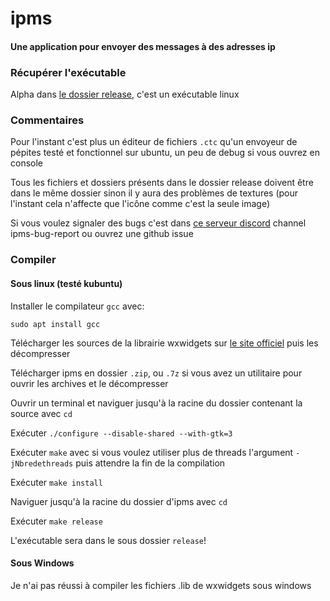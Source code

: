 # ipms

#### Une application pour envoyer des messages à des adresses ip

### Récupérer l'exécutable

Alpha dans [le dossier release](https://github.com/EuropaFantasy/ipms/tree/main/release), c'est un exécutable linux

### Commentaires

Pour l'instant c'est plus un éditeur de fichiers `.ctc` qu'un envoyeur de pépites testé et fonctionnel sur ubuntu, un peu de debug si vous ouvrez en console

Tous les fichiers et dossiers présents dans le dossier release doivent être dans le même dossier sinon il y aura des problèmes de textures (pour l'instant cela n'affecte que l'icône comme c'est la seule image)

Si vous voulez signaler des bugs c'est dans [ce serveur discord](https://discord.gg/YPfErepBav) channel ipms-bug-report ou ouvrez une github issue

### Compiler

#### Sous linux (testé kubuntu)

Installer le compilateur `gcc` avec:

`sudo apt install gcc`

Télécharger les sources de la librairie wxwidgets sur [le site officiel](wxwidgets.org/downloads) puis les décompresser

Télécharger ipms en dossier `.zip`, ou `.7z` si vous avez un utilitaire pour ouvrir les archives et le décompresser

Ouvrir un terminal et naviguer jusqu'à la racine du dossier contenant la source avec `cd`

Exécuter `./configure --disable-shared --with-gtk=3`

Exécuter `make` avec si vous voulez utiliser plus de threads l'argument `-jNbredethreads` puis attendre la fin de la compilation

Exécuter `make install`

Naviguer jusqu'à la racine du dossier d'ipms avec `cd`

Exécuter `make release`

L'exécutable sera dans le sous dossier `release`! 

#### Sous Windows

Je n'ai pas réussi à compiler les fichiers .lib de wxwidgets sous windows 
